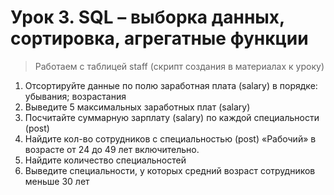 # Урок 3. SQL – выборка данных, сортировка, агрегатные функции                           
                              
> Работаем с таблицей staff (скрипт создания в материалах к уроку)                          
1. Отсортируйте данные по полю заработная плата (salary) в порядке: убывания; возрастания                 
2. Выведите 5 максимальных заработных плат (salary)                        
3. Посчитайте суммарную зарплату (salary) по каждой специальности (роst)                               
4. Найдите кол-во сотрудников с специальностью (post) «Рабочий» в возрасте от 24 до 49 лет включительно.                      
5. Найдите количество специальностей                    
6. Выведите специальности, у которых средний возраст сотрудников меньше 30 лет                  

